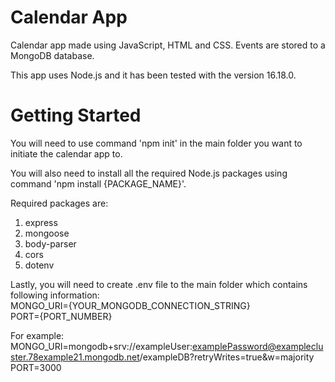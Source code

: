 # Calendar App
Calendar app made using JavaScript, HTML and CSS. Events are stored to a MongoDB database.

This app uses Node.js and it has been tested with the version 16.18.0.

# Getting Started
You will need to use command 'npm init' in the main folder you want to initiate the calendar app to.

You will also need to install all the required Node.js packages using command 'npm install {PACKAGE_NAME}'.

Required packages are:
1. express
2. mongoose
3. body-parser
4. cors
5. dotenv

Lastly, you will need to create .env file to the main folder which contains following information:   
MONGO_URI={YOUR_MONGODB_CONNECTION_STRING}   
PORT={PORT_NUMBER}

For example:   
MONGO_URI=mongodb+srv://exampleUser:examplePassword@examplecluster.78example21.mongodb.net/exampleDB?retryWrites=true&w=majority   
PORT=3000
